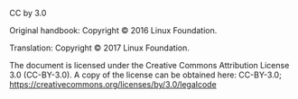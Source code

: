 CC by 3.0

Original handbook: Copyright © 2016 Linux Foundation. 

Translation: Copyright © 2017 Linux Foundation.

The document is licensed under the Creative Commons Attribution License 3.0 (CC-BY-3.0). A copy of the license can be obtained here: CC-BY-3.0; https://creativecommons.org/licenses/by/3.0/legalcode
